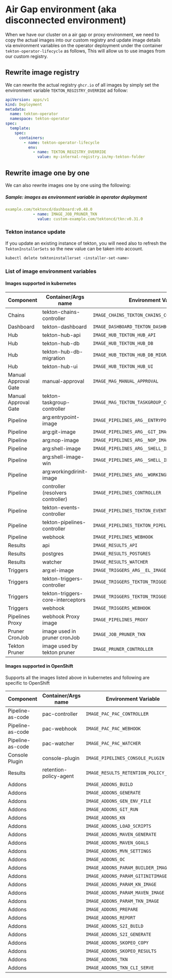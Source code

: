 <!--
---
linkTitle: "Air Gap Image Configuration"
weight: 101
---
-->

# Air Gap environment (aka disconnected environment)
When we have our cluster on a air gap or proxy environment,
we need to copy the actual images into our custom registry and update image details via environment variables on the operator deployment under the container `tekton-operator-lifecycle` as follows,
This will allow us to use images from our custom registry.

## Rewrite image registry 

We can rewrite the actual registry `ghcr.io` of all images by simply set the environment variable `TEKTON_REGISTRY_OVERRIDE` ad follow:
```yaml
apiVersion: apps/v1
kind: Deployment
metadata:
  name: tekton-operator
  namespace: tekton-operator
spec:
  template:
    spec:
      containers:
        - name: tekton-operator-lifecycle
          env:
            - name: TEKTON_REGISTRY_OVERRIDE
              value: my-internal-registry.io/my-tekton-folder
```

## Rewrite image one by one

We can also rewrite images one by one using the following:

##### Sample: images as environment variable in operator deployment
```yaml
example.com/tektoncd/dashboard:v0.48.0
            - name: IMAGE_JOB_PRUNER_TKN
              value: custom-example.com/tektoncd/tkn:v0.31.0
```

### Tekton instance update

If you update an existing instance of tekton, you will need also to refresh the `TektonInstallerSets` so the new value can be taken into account.

```bash
kubectl delete tektoninstallerset <installer-set-name>
```

### List of image environment variables

#### Images supported in kubernetes

| Component            | Container/Args name               | Environment Variable                               |
|----------------------|-----------------------------------|----------------------------------------------------|
| Chains               | tekton-chains-controller          | `IMAGE_CHAINS_TEKTON_CHAINS_CONTROLLER`            |
| Dashboard            | tekton-dashboard                  | `IMAGE_DASHBOARD_TEKTON_DASHBOARD`                 |
| Hub                  | tekton-hub-api                    | `IMAGE_HUB_TEKTON_HUB_API`                         |
| Hub                  | tekton-hub-db                     | `IMAGE_HUB_TEKTON_HUB_DB`                          |
| Hub                  | tekton-hub-db-migration           | `IMAGE_HUB_TEKTON_HUB_DB_MIGRATION`                |
| Hub                  | tekton-hub-ui                     | `IMAGE_HUB_TEKTON_HUB_UI`                          |
| Manual Approval Gate | manual-approval                   | `IMAGE_MAG_MANUAL_APPROVAL`                        |
| Manual Approval Gate | tekton-taskgroup-controller       | `IMAGE_MAG_TEKTON_TASKGROUP_CONTROLLER`            |
| Pipeline             | arg:entrypoint-image              | `IMAGE_PIPELINES_ARG__ENTRYPOINT_IMAGE`            |
| Pipeline             | arg:git-image                     | `IMAGE_PIPELINES_ARG__GIT_IMAGE`                   |
| Pipeline             | arg:nop-image                     | `IMAGE_PIPELINES_ARG__NOP_IMAGE`                   |
| Pipeline             | arg:shell-image                   | `IMAGE_PIPELINES_ARG__SHELL_IMAGE`                 |
| Pipeline             | arg:shell-image-win               | `IMAGE_PIPELINES_ARG__SHELL_IMAGE_WIN`             |
| Pipeline             | arg:workingdirinit-image          | `IMAGE_PIPELINES_ARG__WORKINGDIRINIT_IMAGE`        |
| Pipeline             | controller (resolvers controller) | `IMAGE_PIPELINES_CONTROLLER`                       |
| Pipeline             | tekton-events-controller          | `IMAGE_PIPELINES_TEKTON_EVENTS_CONTROLLER`         |
| Pipeline             | tekton-pipelines-controller       | `IMAGE_PIPELINES_TEKTON_PIPELINES_CONTROLLER`      |
| Pipeline             | webhook                           | `IMAGE_PIPELINES_WEBHOOK`                          |
| Results              | api                               | `IMAGE_RESULTS_API`                                |
| Results              | postgres                          | `IMAGE_RESULTS_POSTGRES`                           |
| Results              | watcher                           | `IMAGE_RESULTS_WATCHER`                            |
| Triggers             | arg:el-image                      | `IMAGE_TRIGGERS_ARG__EL_IMAGE`                     |
| Triggers             | tekton-triggers-controller        | `IMAGE_TRIGGERS_TEKTON_TRIGGERS_CONTROLLER`        |
| Triggers             | tekton-triggers-core-interceptors | `IMAGE_TRIGGERS_TEKTON_TRIGGERS_CORE_INTERCEPTORS` |
| Triggers             | webhook                           | `IMAGE_TRIGGERS_WEBHOOK`                           |
| Pipelines Proxy      | webhook Proxy image               | `IMAGE_PIPELINES_PROXY`                            |
| Pruner CronJob       | image used in pruner cronJob      | `IMAGE_JOB_PRUNER_TKN`                             |
| Tekton Pruner        | image used by tekton pruner       | `IMAGE_PRUNER_CONTROLLER`                          |


#### Images supported in OpenShift
Supports all the images listed above in kubernetes and following are specific to OpenShift

| Component             | Container/Args name               | Environment Variable                                |
|-----------------------|-----------------------------------|-----------------------------------------------------|
| Pipeline-as-code      | pac-controller                    | `IMAGE_PAC_PAC_CONTROLLER`                          |
| Pipeline-as-code      | pac-webhook                       | `IMAGE_PAC_PAC_WEBHOOK`                             |
| Pipeline-as-code      | pac-watcher                       | `IMAGE_PAC_PAC_WATCHER`                             |
| Console Plugin        | console-plugin                    | `IMAGE_PIPELINES_CONSOLE_PLUGIN`                    |
| Results               | retention-policy-agent            | `IMAGE_RESULTS_RETENTION_POLICY_AGENT`              |
| Addons                |                                   | `IMAGE_ADDONS_BUILD`                                |
| Addons                |                                   | `IMAGE_ADDONS_GENERATE`                             |
| Addons                |                                   | `IMAGE_ADDONS_GEN_ENV_FILE`                         |
| Addons                |                                   | `IMAGE_ADDONS_GIT_RUN`                              |
| Addons                |                                   | `IMAGE_ADDONS_KN`                                   |
| Addons                |                                   | `IMAGE_ADDONS_LOAD_SCRIPTS`                         |
| Addons                |                                   | `IMAGE_ADDONS_MAVEN_GENERATE`                       |
| Addons                |                                   | `IMAGE_ADDONS_MAVEN_GOALS`                          |
| Addons                |                                   | `IMAGE_ADDONS_MVN_SETTINGS`                         |
| Addons                |                                   | `IMAGE_ADDONS_OC`                                   |
| Addons                |                                   | `IMAGE_ADDONS_PARAM_BUILDER_IMAGE`                  |
| Addons                |                                   | `IMAGE_ADDONS_PARAM_GITINITIMAGE`                   |
| Addons                |                                   | `IMAGE_ADDONS_PARAM_KN_IMAGE`                       |
| Addons                |                                   | `IMAGE_ADDONS_PARAM_MAVEN_IMAGE`                    |
| Addons                |                                   | `IMAGE_ADDONS_PARAM_TKN_IMAGE`                      |
| Addons                |                                   | `IMAGE_ADDONS_PREPARE`                              |
| Addons                |                                   | `IMAGE_ADDONS_REPORT`                               |
| Addons                |                                   | `IMAGE_ADDONS_S2I_BUILD`                            |
| Addons                |                                   | `IMAGE_ADDONS_S2I_GENERATE`                         |
| Addons                |                                   | `IMAGE_ADDONS_SKOPEO_COPY`                          |
| Addons                |                                   | `IMAGE_ADDONS_SKOPEO_RESULTS`                       |
| Addons                |                                   | `IMAGE_ADDONS_TKN`                                  |
| Addons                |                                   | `IMAGE_ADDONS_TKN_CLI_SERVE`                        |
